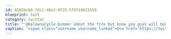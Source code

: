 ```yaml
---
id: 6565bcb0-7dc1-40e3-8f25-5f9710611559
blueprint: text
category: twitter
title: "'@KelownaCycle bummer about the fire but know you guys will bounce back!"
caption: '<span class="username username_linked">@<a href="https://twitter.com/KelownaCycle" title="Kelowna Cycle">KelownaCycle</a></span> bummer about the fire but know you guys will bounce back!'
---
```

